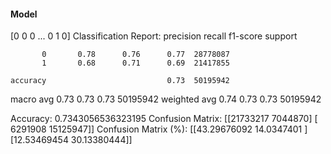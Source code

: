 #### Model
[0 0 0 ... 0 1 0]
Classification Report:
              precision    recall  f1-score   support

           0       0.78      0.76      0.77  28778087
           1       0.68      0.71      0.69  21417855

    accuracy                           0.73  50195942
   macro avg       0.73      0.73      0.73  50195942
weighted avg       0.74      0.73      0.73  50195942

Accuracy: 0.7343056536323195
Confusion Matrix:
[[21733217  7044870]
 [ 6291908 15125947]]
Confusion Matrix (%):
[[43.29676092 14.0347401 ]
 [12.53469454 30.13380444]]
